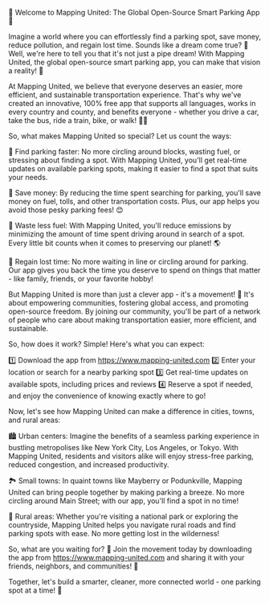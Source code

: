 🚀 Welcome to Mapping United: The Global Open-Source Smart Parking App 🎉

Imagine a world where you can effortlessly find a parking spot, save money, reduce pollution, and regain lost time. Sounds like a dream come true? 🌟 Well, we're here to tell you that it's not just a pipe dream! With Mapping United, the global open-source smart parking app, you can make that vision a reality! 🚀

At Mapping United, we believe that everyone deserves an easier, more efficient, and sustainable transportation experience. That's why we've created an innovative, 100% free app that supports all languages, works in every country and county, and benefits everyone - whether you drive a car, take the bus, ride a train, bike, or walk! 🚶‍♀️

So, what makes Mapping United so special? Let us count the ways:

📍 Find parking faster: No more circling around blocks, wasting fuel, or stressing about finding a spot. With Mapping United, you'll get real-time updates on available parking spots, making it easier to find a spot that suits your needs.

💸 Save money: By reducing the time spent searching for parking, you'll save money on fuel, tolls, and other transportation costs. Plus, our app helps you avoid those pesky parking fees! 😊

🌟 Waste less fuel: With Mapping United, you'll reduce emissions by minimizing the amount of time spent driving around in search of a spot. Every little bit counts when it comes to preserving our planet! 🌎

💪 Regain lost time: No more waiting in line or circling around for parking. Our app gives you back the time you deserve to spend on things that matter - like family, friends, or your favorite hobby!

But Mapping United is more than just a clever app - it's a movement! 🚀 It's about empowering communities, fostering global access, and promoting open-source freedom. By joining our community, you'll be part of a network of people who care about making transportation easier, more efficient, and sustainable.

So, how does it work? Simple! Here's what you can expect:

1️⃣ Download the app from https://www.mapping-united.com
2️⃣ Enter your location or search for a nearby parking spot
3️⃣ Get real-time updates on available spots, including prices and reviews
4️⃣ Reserve a spot if needed, and enjoy the convenience of knowing exactly where to go!

Now, let's see how Mapping United can make a difference in cities, towns, and rural areas:

🏙️ Urban centers: Imagine the benefits of a seamless parking experience in bustling metropolises like New York City, Los Angeles, or Tokyo. With Mapping United, residents and visitors alike will enjoy stress-free parking, reduced congestion, and increased productivity.

🏞️ Small towns: In quaint towns like Mayberry or Podunkville, Mapping United can bring people together by making parking a breeze. No more circling around Main Street; with our app, you'll find a spot in no time!

🌳 Rural areas: Whether you're visiting a national park or exploring the countryside, Mapping United helps you navigate rural roads and find parking spots with ease. No more getting lost in the wilderness!

So, what are you waiting for? 🤔 Join the movement today by downloading the app from https://www.mapping-united.com and sharing it with your friends, neighbors, and communities! 🎉

Together, let's build a smarter, cleaner, more connected world - one parking spot at a time! 🌟
